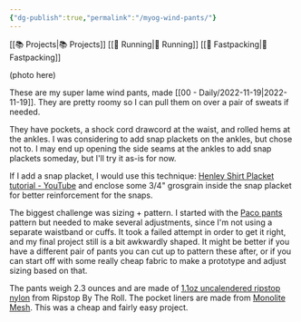 ```yaml
---
{"dg-publish":true,"permalink":"/myog-wind-pants/"}
---
```



[[📚 Projects\|📚 Projects]] [[📘 Running\|📘 Running]] [[📘 Fastpacking\|📘 Fastpacking]]

(photo here)

These are my super lame wind pants, made [[00 - Daily/2022-11-19\|2022-11-19]]. They are pretty roomy so I can pull them on over a pair of sweats if needed.

They have pockets, a shock cord drawcord at the waist, and rolled hems at the ankles. I was considering to add snap plackets on the ankles, but chose not to. I may end up opening the side seams at the ankles to add snap plackets someday, but I'll try it as-is for now.

If I add a snap placket, I would use this technique: [Henley Shirt Placket tutorial - YouTube](https://www.youtube.com/watch?v=4bVtTBWDpM8) and enclose some 3/4" grosgrain inside the snap placket for better reinforcement for the snaps. 

The biggest challenge was sizing + pattern. I started with the [Paco pants](https://freesewing.org/designs/paco/) pattern but needed to make several adjustments, since I'm not using a separate waistband or cuffs. It took a failed attempt in order to get it right, and my final project still is a bit awkwardly shaped. It might be better if you have a different pair of pants you can cut up to pattern these after, or if you can start off with some really cheap fabric to make a prototype and adjust sizing based on that.

The pants weigh 2.3 ounces and are made of [1.1oz uncalendered ripstop nylon](https://ripstopbytheroll.com/products/1-1-oz-ripstop-nylon?variant=43872843268266) from Ripstop By The Roll. The pocket liners are made from [Monolite Mesh](https://ripstopbytheroll.com/collections/breathable-nylon-fabric/products/1-0-oz-monolite-ripstop-nylon-mesh?variant=43872818593962). This was a cheap and fairly easy project.